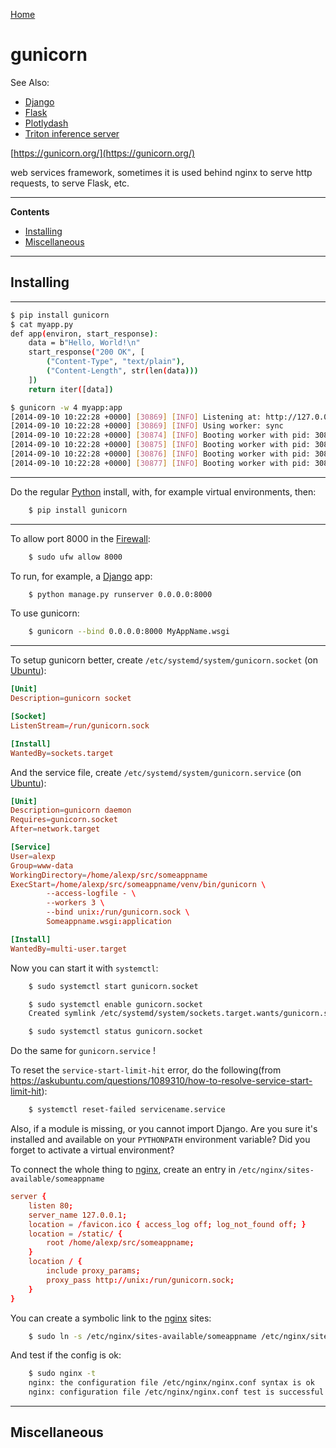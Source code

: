 [Home](Readme.md)
# gunicorn

See Also:

  - [Django](Django.md)
  - [Flask](Flask.md)
  - [Plotlydash](Plotlydash.md)
  - [Triton inference server](Triton_inference_server.md)


[https://gunicorn.org/](https://gunicorn.org/)

web services framework, sometimes it is used behind nginx to
serve http requests, to serve Flask, etc.

---

**Contents**

- [Installing](Gunicorn.md#installing)
- [Miscellaneous](Gunicorn.md#miscellaneous)

---

## Installing

---

```bash
$ pip install gunicorn
$ cat myapp.py
def app(environ, start_response):
    data = b"Hello, World!\n"
    start_response("200 OK", [
        ("Content-Type", "text/plain"),
        ("Content-Length", str(len(data)))
    ])
    return iter([data])

$ gunicorn -w 4 myapp:app
[2014-09-10 10:22:28 +0000] [30869] [INFO] Listening at: http://127.0.0.1:8000 (30869)
[2014-09-10 10:22:28 +0000] [30869] [INFO] Using worker: sync
[2014-09-10 10:22:28 +0000] [30874] [INFO] Booting worker with pid: 30874
[2014-09-10 10:22:28 +0000] [30875] [INFO] Booting worker with pid: 30875
[2014-09-10 10:22:28 +0000] [30876] [INFO] Booting worker with pid: 30876
[2014-09-10 10:22:28 +0000] [30877] [INFO] Booting worker with pid: 30877
```

---

Do the regular [Python](Python.md) install, with, for example virtual environments,
then:

```bash
    $ pip install gunicorn
```

---

To allow port 8000 in the [Firewall](Firewall.md):

```bash
    $ sudo ufw allow 8000
```

To run, for example, a [Django](Django.md) app:

```bash
    $ python manage.py runserver 0.0.0.0:8000
```

To use gunicorn:

```bash
    $ gunicorn --bind 0.0.0.0:8000 MyAppName.wsgi
```

---

To setup gunicorn better, create `/etc/systemd/system/gunicorn.socket` (on [Ubuntu](Ubuntu.md)):

```conf
[Unit]
Description=gunicorn socket

[Socket]
ListenStream=/run/gunicorn.sock

[Install]
WantedBy=sockets.target
```

And the service file, create `/etc/systemd/system/gunicorn.service` (on [Ubuntu](Ubuntu.md)):

```conf
[Unit]
Description=gunicorn daemon
Requires=gunicorn.socket
After=network.target

[Service]
User=alexp
Group=www-data
WorkingDirectory=/home/alexp/src/someappname
ExecStart=/home/alexp/src/someappname/venv/bin/gunicorn \
        --access-logfile - \
        --workers 3 \
        --bind unix:/run/gunicorn.sock \
        Someappname.wsgi:application

[Install]
WantedBy=multi-user.target
```    

Now you can start it with `systemctl`:

```bash
    $ sudo systemctl start gunicorn.socket

    $ sudo systemctl enable gunicorn.socket
    Created symlink /etc/systemd/system/sockets.target.wants/gunicorn.socket → /etc/systemd/system/gunicorn.socket.

    $ sudo systemctl status gunicorn.socket
```

Do the same for `gunicorn.service` !

To reset the `service-start-limit-hit` error, do the following(from
https://askubuntu.com/questions/1089310/how-to-resolve-service-start-limit-hit):

```bash
    $ systemctl reset-failed servicename.service
```

Also, if a module is missing, or you cannot import Django. Are you sure it's installed and
available on your `PYTHONPATH` environment variable? Did you forget to activate a virtual environment?

To connect the whole thing to [nginx](Nginx.md), create an entry in
`/etc/nginx/sites-available/someappname`

```conf
server {
    listen 80;
    server_name 127.0.0.1;
    location = /favicon.ico { access_log off; log_not_found off; }
    location = /static/ {
        root /home/alexp/src/someappname;
    }
    location / {
        include proxy_params;
        proxy_pass http://unix:/run/gunicorn.sock;
    }
}
```

You can create a symbolic link to the [nginx](Nginx.md) sites:

```bash
    $ sudo ln -s /etc/nginx/sites-available/someappname /etc/nginx/sites-enabled
```

And test if the config is ok:

```bash
    $ sudo nginx -t
    nginx: the configuration file /etc/nginx/nginx.conf syntax is ok
    nginx: configuration file /etc/nginx/nginx.conf test is successful
```

---

## Miscellaneous

